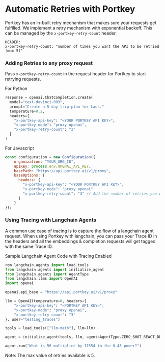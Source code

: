 # Automatic Retries with Portkey

Portkey has an in-built retry mechanism that makes sure your requests get fulfilled. We implement a retry mechanism with exponential backoff. This can be managed by the `x-portkey-retry-count` header. 

```
HEADER:
x-portkey-retry-count: "number of times you want the API to be retried (max 5)"
```

### Adding Retries to any proxy request
Pass `x-portkey-retry-count` in the request header for Portkey to start retrying requests.

For Python
```python
response = openai.ChatCompletion.create(
  model="text-davinci-003",
  prompt="Create a 5 day trip plan for Laos."
  temperature=0.2,
  headers={
    "x-portkey-api-key": "<YOUR PORTKEY API KEY>",
    "x-portkey-mode": "proxy openai",
    "x-portkey-retry-count": "3"
  }
)
```

For Javascript
```javascript
const configuration = new Configuration({
    organization: "YOUR_ORG_ID",
    apiKey: process.env.OPENAI_API_KEY,
    basePath: "https://api.portkey.ai/v1/proxy",
    baseOptions: {
      headers: {
        "x-portkey-api-key": "<YOUR PORTKEY API KEY>",
        "x-portkey-mode": "proxy openai"
        "x-portkey-retry-count": "3" // Add the number of retries you want Portkey to make
      }
    }
});
```

### Using Tracing with Langchain Agents
A common use case of tracing is to capture the flow of a langchain agent request. When using Portkey with langchain, you can pass your Trace ID in the headers and all the embeddings & completion requests will get tagged with the same Trace ID.

Sample Langchain Agent Code with Tracing Enabled
```python
rom langchain.agents import load_tools
from langchain.agents import initialize_agent
from langchain.agents import AgentType
from langchain.llms import OpenAI
import openai

openai.api_base = "https://api.portkey.ai/v1/proxy"

llm = OpenAI(temperature=0, headers={
    "x-portkey-api-key": "<PORTKEY API KEY>",
    "x-portkey-mode": "proxy openai",
    "x-portkey-retry-count": "3"
}, user="testing_traces")

tools = load_tools(["llm-math"], llm=llm)

agent = initialize_agent(tools, llm, agent=AgentType.ZERO_SHOT_REACT_DESCRIPTION, verbose=True)

agent.run("What is 56 multiplied by 17654 to the 0.43 power?")
```

Note: The max value of retries available is 5.